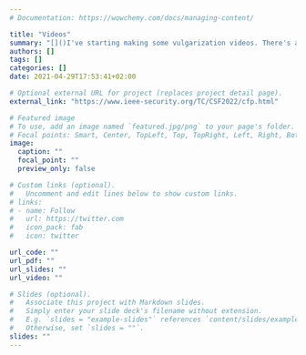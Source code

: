 ```yaml
---
# Documentation: https://wowchemy.com/docs/managing-content/

title: "Videos"
summary: "[]()I've starting making some vulgarization videos. There's a [one-minute](https://www.youtube.com/watch?v=w55nG_jLRLM) teaser preview for the Squirrel Prover, as well as a [thirteen minutes](https://www.youtube.com/watch?v=n-s_lGe44EM&t=72s) video outlining its main concepts and ideas. And in French, my thesis in [137 seconds](https://www.youtube.com/watch?v=kv5J64iI1iw)!"
authors: []
tags: []
categories: []
date: 2021-04-29T17:53:41+02:00

# Optional external URL for project (replaces project detail page).
external_link: "https://www.ieee-security.org/TC/CSF2022/cfp.html"

# Featured image
# To use, add an image named `featured.jpg/png` to your page's folder.
# Focal points: Smart, Center, TopLeft, Top, TopRight, Left, Right, BottomLeft, Bottom, BottomRight.
image:
  caption: ""
  focal_point: ""
  preview_only: false

# Custom links (optional).
#   Uncomment and edit lines below to show custom links.
# links:
# - name: Follow
#   url: https://twitter.com
#   icon_pack: fab
#   icon: twitter

url_code: ""
url_pdf: ""
url_slides: ""
url_video: ""

# Slides (optional).
#   Associate this project with Markdown slides.
#   Simply enter your slide deck's filename without extension.
#   E.g. `slides = "example-slides"` references `content/slides/example-slides.md`.
#   Otherwise, set `slides = ""`.
slides: ""
---
```

